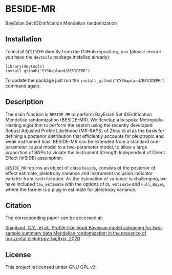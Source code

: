 # BESIDE-MR
BayEsian Set IDEntification Mendelian randomization

## Installation
To install `BESIDEMR` directly from the GitHub repository, use (please ensure you have the `devtools` package installed already):

    library(devtools)
    install_github("CYShapland/BESIDEMR")
    
To update the package just run the `install_github("CYShapland/BESIDEMR")` command again.

## Description

The main function is `BESIDE_MR` to perform BayEsian Set IDEntification Mendelian randomization (BESIDE-MR). We develop a bespoke Metropolis-Hasting algorithm to perform the search using the recently developed Robust Adjusted Profile Likelihood (MR-RAPS) of Zhao et al as the basis for defining a posterior distribution that efficiently accounts for pleiotropic and weak instrument bias. BESIDE-MR can be extended from a standard one-parameter causal model to a two-parameter model, to allow a large proportion of SNPs to violate the Instrument Strength Independent of Direct Effect (InSIDE) assumption.

`BESIDE_MR` returns an object of class `beside`, consists of the posterior of effect estimate, pleiotropy variance and instrument inclusion indicator variable from each iteration. As the estimation of variance is challenging, we have included `tau_estimate` with the options of `DL estimate` and `Full_Bayes`, where the former is a plug-in estimate for pleiotropy variance.

## Citation

The corresponding paper can be accessed at:

[Shapland, C.Y., et al., Profile-likelihood Bayesian model averaging for two-sample summary data Mendelian randomization in the presence of horizontal pleiotropy. bioRxiv, 2020](https://www.biorxiv.org/content/10.1101/2020.02.11.943712v1)


## License

This project is licensed under GNU GPL v3.
